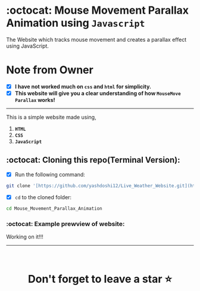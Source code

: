 # :octocat: Mouse Movement Parallax Animation using `Javascript`

The Website which tracks mouse movement and creates a parallax effect using JavaScript.

# Note from Owner
- [x] <b>I have not worked much on `css` and `html` for simplicity.</b>
- [x] <b>This website will give you a clear understanding of how `MouseMove Parallax` works!</b>

<hr />

This is a simple website made using,

1. <b>`HTML`</b> 
2. <b>`CSS`</b>
3. <b>`JavaScript`</b>


## :octocat: Cloning this repo(Terminal Version):
- [x] Run the following command:
```bash 
git clone '[https://github.com/yashdoshi12/Live_Weather_Website.git](https://github.com/yashdoshi12/Mouse_Movement_Parallax_Animation.git)' 
```
- [x] `cd` to the cloned folder:
```bash 
cd Mouse_Movement_Parallax_Animation
```

### :octocat: Example prewview of website:

Working on it!!!

<hr />
<br />

# <div align="center">Don't forget to leave a star ⭐️</div>

